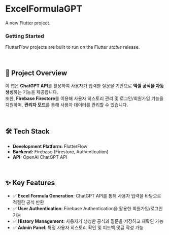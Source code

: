 # ExcelFormulaGPT

A new Flutter project.

### Getting Started

FlutterFlow projects are built to run on the Flutter _stable_ release.

<br>

## 🚀 Project Overview
이 앱은 **ChatGPT API**를 활용하여 사용자가 입력한 질문을 기반으로 **엑셀 공식을 자동 생성**하는 기능을 제공합니다.  
또한, **Firebase Firestore**를 이용해 사용자 히스토리 관리 및 로그인/회원가입 기능을 지원하며, **관리자 모드**를 통해 사용자 데이터를 관리할 수 있습니다.

<br>

## 🛠️ Tech Stack  
- **Development Platform:** FlutterFlow  
- **Backend:** Firebase (Firestore, Authentication)  
- **API:** OpenAI ChatGPT API  
<br>

## ✨ Key Features  
- ✅ **Excel Formula Generation**: ChatGPT API를 통해 사용자 입력을 바탕으로 적절한 공식 반환  
- ✅ **User Authentication**: Firebase Authentication을 활용한 회원가입/로그인 기능  
- ✅ **History Management**: 사용자가 생성한 공식과 질문을 저장하고 재확인 가능  
- ✅ **Admin Panel**: 특정 사용자 히스토리 확인 및 피드백 댓글 작성 가능  



